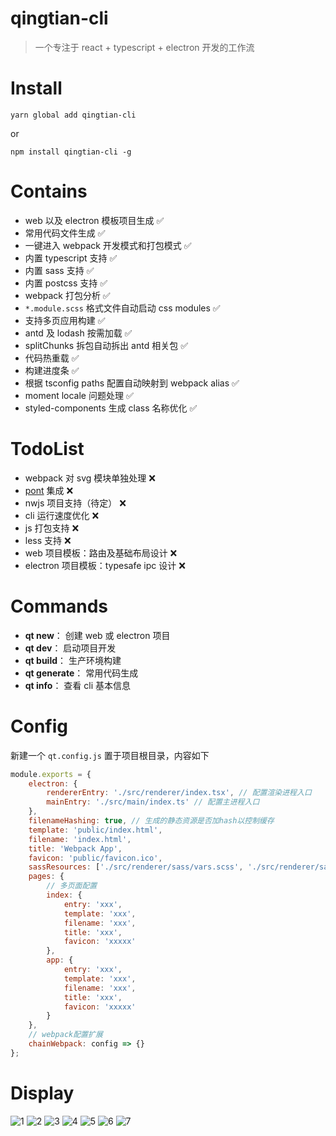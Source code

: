 # qingtian-cli

> 一个专注于 react + typescript + electron 开发的工作流

# Install

```
yarn global add qingtian-cli
```

or

```
npm install qingtian-cli -g
```

# Contains

-   web 以及 electron 模板项目生成 ✅
-   常用代码文件生成 ✅
-   一键进入 webpack 开发模式和打包模式 ✅
-   内置 typescript 支持 ✅
-   内置 sass 支持 ✅
-   内置 postcss 支持 ✅
-   webpack 打包分析 ✅
-   `*.module.scss` 格式文件自动启动 css modules ✅
-   支持多页应用构建 ✅
-   antd 及 lodash 按需加载 ✅
-   splitChunks 拆包自动拆出 antd 相关包 ✅
-   代码热重载 ✅
-   构建进度条 ✅
-   根据 tsconfig paths 配置自动映射到 webpack alias ✅
-   moment locale 问题处理 ✅
-   styled-components 生成 class 名称优化 ✅

# TodoList

-   webpack 对 svg 模块单独处理 ❌
-   [pont](https://github.com/alibaba/pont) 集成 ❌
-   nwjs 项目支持（待定） ❌
-   cli 运行速度优化 ❌
-   js 打包支持 ❌
-   less 支持 ❌
-   web 项目模板：路由及基础布局设计 ❌
-   electron 项目模板：typesafe ipc 设计 ❌

# Commands

-   **qt new**： 创建 web 或 electron 项目
-   **qt dev**： 启动项目开发
-   **qt build**： 生产环境构建
-   **qt generate**： 常用代码生成
-   **qt info**： 查看 cli 基本信息

# Config

新建一个 `qt.config.js` 置于项目根目录，内容如下

```js
module.exports = {
    electron: {
        rendererEntry: './src/renderer/index.tsx', // 配置渲染进程入口
        mainEntry: './src/main/index.ts' // 配置主进程入口
    },
    filenameHashing: true, // 生成的静态资源是否加hash以控制缓存
    template: 'public/index.html',
    filename: 'index.html',
    title: 'Webpack App',
    favicon: 'public/favicon.ico',
    sassResources: ['./src/renderer/sass/vars.scss', './src/renderer/sass/mixins.scss'], // sass工具注入
    pages: {
        // 多页面配置
        index: {
            entry: 'xxx',
            template: 'xxx',
            filename: 'xxx',
            title: 'xxx',
            favicon: 'xxxxx'
        },
        app: {
            entry: 'xxx',
            template: 'xxx',
            filename: 'xxx',
            title: 'xxx',
            favicon: 'xxxxx'
        }
    },
    // webpack配置扩展
    chainWebpack: config => {}
};
```

# Display

![1](public/1.png)
![2](public/2.png)
![3](public/3.png)
![4](public/4.png)
![5](public/5.png)
![6](public/6.png)
![7](public/7.png)
